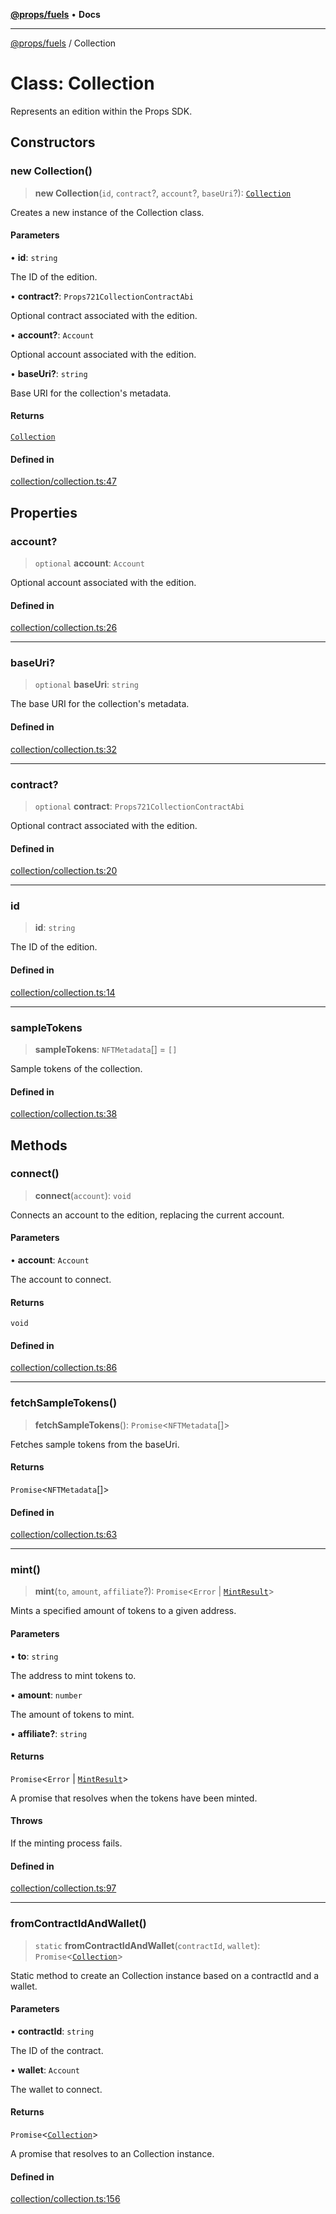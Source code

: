 [**@props/fuels**](../README.md) • **Docs**

***

[@props/fuels](../README.md) / Collection

# Class: Collection

Represents an edition within the Props SDK.

## Constructors

### new Collection()

> **new Collection**(`id`, `contract`?, `account`?, `baseUri`?): [`Collection`](Collection.md)

Creates a new instance of the Collection class.

#### Parameters

• **id**: `string`

The ID of the edition.

• **contract?**: `Props721CollectionContractAbi`

Optional contract associated with the edition.

• **account?**: `Account`

Optional account associated with the edition.

• **baseUri?**: `string`

Base URI for the collection's metadata.

#### Returns

[`Collection`](Collection.md)

#### Defined in

[collection/collection.ts:47](https://github.com/Props-Labs/octane/blob/5ddf1f6ec918b19be1516f349bcbaf667497f240/packages/props-fuels/src/collection/collection.ts#L47)

## Properties

### account?

> `optional` **account**: `Account`

Optional account associated with the edition.

#### Defined in

[collection/collection.ts:26](https://github.com/Props-Labs/octane/blob/5ddf1f6ec918b19be1516f349bcbaf667497f240/packages/props-fuels/src/collection/collection.ts#L26)

***

### baseUri?

> `optional` **baseUri**: `string`

The base URI for the collection's metadata.

#### Defined in

[collection/collection.ts:32](https://github.com/Props-Labs/octane/blob/5ddf1f6ec918b19be1516f349bcbaf667497f240/packages/props-fuels/src/collection/collection.ts#L32)

***

### contract?

> `optional` **contract**: `Props721CollectionContractAbi`

Optional contract associated with the edition.

#### Defined in

[collection/collection.ts:20](https://github.com/Props-Labs/octane/blob/5ddf1f6ec918b19be1516f349bcbaf667497f240/packages/props-fuels/src/collection/collection.ts#L20)

***

### id

> **id**: `string`

The ID of the edition.

#### Defined in

[collection/collection.ts:14](https://github.com/Props-Labs/octane/blob/5ddf1f6ec918b19be1516f349bcbaf667497f240/packages/props-fuels/src/collection/collection.ts#L14)

***

### sampleTokens

> **sampleTokens**: `NFTMetadata`[] = `[]`

Sample tokens of the collection.

#### Defined in

[collection/collection.ts:38](https://github.com/Props-Labs/octane/blob/5ddf1f6ec918b19be1516f349bcbaf667497f240/packages/props-fuels/src/collection/collection.ts#L38)

## Methods

### connect()

> **connect**(`account`): `void`

Connects an account to the edition, replacing the current account.

#### Parameters

• **account**: `Account`

The account to connect.

#### Returns

`void`

#### Defined in

[collection/collection.ts:86](https://github.com/Props-Labs/octane/blob/5ddf1f6ec918b19be1516f349bcbaf667497f240/packages/props-fuels/src/collection/collection.ts#L86)

***

### fetchSampleTokens()

> **fetchSampleTokens**(): `Promise`\<`NFTMetadata`[]\>

Fetches sample tokens from the baseUri.

#### Returns

`Promise`\<`NFTMetadata`[]\>

#### Defined in

[collection/collection.ts:63](https://github.com/Props-Labs/octane/blob/5ddf1f6ec918b19be1516f349bcbaf667497f240/packages/props-fuels/src/collection/collection.ts#L63)

***

### mint()

> **mint**(`to`, `amount`, `affiliate`?): `Promise`\<`Error` \| [`MintResult`](../type-aliases/MintResult.md)\>

Mints a specified amount of tokens to a given address.

#### Parameters

• **to**: `string`

The address to mint tokens to.

• **amount**: `number`

The amount of tokens to mint.

• **affiliate?**: `string`

#### Returns

`Promise`\<`Error` \| [`MintResult`](../type-aliases/MintResult.md)\>

A promise that resolves when the tokens have been minted.

#### Throws

If the minting process fails.

#### Defined in

[collection/collection.ts:97](https://github.com/Props-Labs/octane/blob/5ddf1f6ec918b19be1516f349bcbaf667497f240/packages/props-fuels/src/collection/collection.ts#L97)

***

### fromContractIdAndWallet()

> `static` **fromContractIdAndWallet**(`contractId`, `wallet`): `Promise`\<[`Collection`](Collection.md)\>

Static method to create an Collection instance based on a contractId and a wallet.

#### Parameters

• **contractId**: `string`

The ID of the contract.

• **wallet**: `Account`

The wallet to connect.

#### Returns

`Promise`\<[`Collection`](Collection.md)\>

A promise that resolves to an Collection instance.

#### Defined in

[collection/collection.ts:156](https://github.com/Props-Labs/octane/blob/5ddf1f6ec918b19be1516f349bcbaf667497f240/packages/props-fuels/src/collection/collection.ts#L156)
